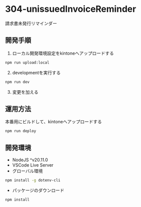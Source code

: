 # 304-unissuedInvoiceReminder

請求書未発行リマインダー

## 開発手順

1. ローカル開発環境設定をkintoneへアップロードする

```bash {iscopy=true}
npm run upload:local
```

2. developmentを実行する

```bash {iscopy=true}
npm run dev
```

3. 変更を加える

## 運用方法

本番用にビルドして、kintoneへアップロードする

```bash {iscopy=true}
npm run deploy
```

## 開発環境

- NodeJS ^v20.11.0
- VSCode Live Server
- グローバル環境

```bash {iscopy=true}
npm install -g dotenv-cli
```

- パッケージのダウンロード
  
```bash {iscopy=true}
npm install
```
